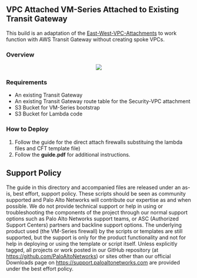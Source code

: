 ## VPC Attached VM-Series Attached to Existing Transit Gateway
This build is an adaptation of the [East-West-VPC-Attachments](https://github.com/wwce/aws-cft/tree/master/AWS-Ref-Architecture/East-West-VPC-Attachments) to work function with AWS Transit Gateway without creating spoke VPCs.

### Overview
<p align="center">
<img src="https://raw.githubusercontent.com/wwce/aws-cft/master/Direct-Attach-FW-Existing-TGW/images/vpc-attached-fw.png">
</p>

### Requirements
* An existing Transit Gateway
* An existing Transit Gateway route table for the Security-VPC attachment
* S3 Bucket for VM-Series bootstrap
* S3 Bucket for Lambda code


### How to Deploy
1.  Follow the guide for the direct attach firewalls substituing the lambda files and CFT template file)
2.  Follow the **guide.pdf** for additional instructions.  


## Support Policy
The guide in this directory and accompanied files are released under an as-is, best effort, support policy. These scripts should be seen as community supported and Palo Alto Networks will contribute our expertise as and when possible. We do not provide technical support or help in using or troubleshooting the components of the project through our normal support options such as Palo Alto Networks support teams, or ASC (Authorized Support Centers) partners and backline support options. The underlying product used (the VM-Series firewall) by the scripts or templates are still supported, but the support is only for the product functionality and not for help in deploying or using the template or script itself.
Unless explicitly tagged, all projects or work posted in our GitHub repository (at https://github.com/PaloAltoNetworks) or sites other than our official Downloads page on https://support.paloaltonetworks.com are provided under the best effort policy.
